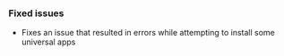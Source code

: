 ### Fixed issues
- Fixes an issue that resulted in errors while attempting to install some universal apps